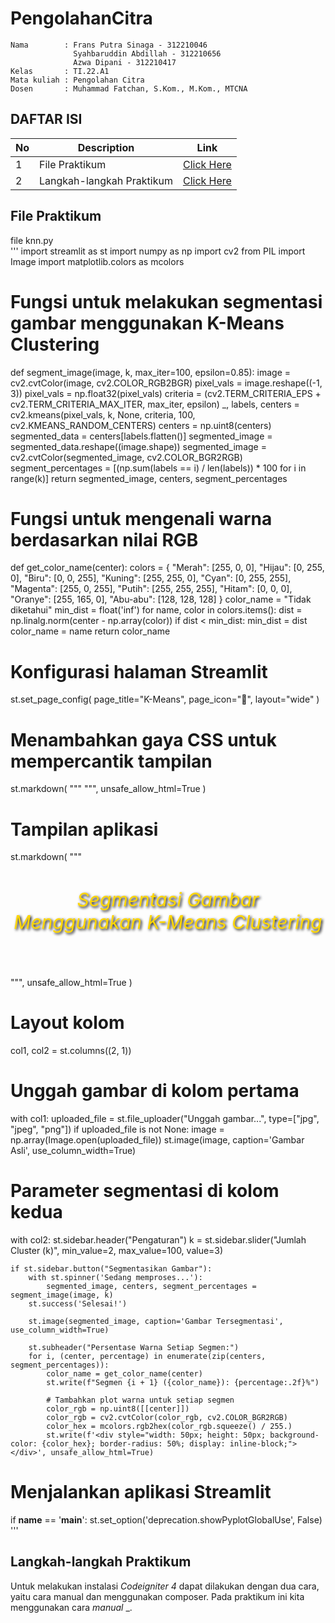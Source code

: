 # PengolahanCitra

```
Nama        : Frans Putra Sinaga - 312210046
              Syahbaruddin Abdillah - 312210656
              Azwa Dipani - 312210417
Kelas       : TI.22.A1
Mata kuliah : Pengolahan Citra
Dosen       : Muhammad Fatchan, S.Kom., M.Kom., MTCNA
```

## DAFTAR ISI <br>
| No | Description | Link |
|-----|------|-----|
|1|File Praktikum|[Click Here](#instruksi-praktikum)|
|2|Langkah-langkah Praktikum|[Click Here](#langkah-langkah-praktikum)|

## File Praktikum
file knn.py 
<br>
'''
import streamlit as st
import numpy as np
import cv2
from PIL import Image
import matplotlib.colors as mcolors

# Fungsi untuk melakukan segmentasi gambar menggunakan K-Means Clustering
def segment_image(image, k, max_iter=100, epsilon=0.85):
    image = cv2.cvtColor(image, cv2.COLOR_RGB2BGR)
    pixel_vals = image.reshape((-1, 3))
    pixel_vals = np.float32(pixel_vals)
    criteria = (cv2.TERM_CRITERIA_EPS + cv2.TERM_CRITERIA_MAX_ITER, max_iter, epsilon)
    _, labels, centers = cv2.kmeans(pixel_vals, k, None, criteria, 100, cv2.KMEANS_RANDOM_CENTERS)
    centers = np.uint8(centers)
    segmented_data = centers[labels.flatten()]
    segmented_image = segmented_data.reshape((image.shape))
    segmented_image = cv2.cvtColor(segmented_image, cv2.COLOR_BGR2RGB)
    segment_percentages = [(np.sum(labels == i) / len(labels)) * 100 for i in range(k)]
    return segmented_image, centers, segment_percentages

# Fungsi untuk mengenali warna berdasarkan nilai RGB
def get_color_name(center):
    colors = {
        "Merah": [255, 0, 0],
        "Hijau": [0, 255, 0],
        "Biru": [0, 0, 255],
        "Kuning": [255, 255, 0],
        "Cyan": [0, 255, 255],
        "Magenta": [255, 0, 255],
        "Putih": [255, 255, 255],
        "Hitam": [0, 0, 0],
        "Oranye": [255, 165, 0],
        "Abu-abu": [128, 128, 128]
    }
    color_name = "Tidak diketahui"
    min_dist = float('inf')
    for name, color in colors.items():
        dist = np.linalg.norm(center - np.array(color))
        if dist < min_dist:
            min_dist = dist
            color_name = name
    return color_name

# Konfigurasi halaman Streamlit
st.set_page_config(
    page_title="K-Means",
    page_icon=":art:",
    layout="wide"
)

# Menambahkan gaya CSS untuk mempercantik tampilan
st.markdown(
    """
    <style>
    .stApp {
        background-color: #000000;
    }
    .st-bw {
        background-color: #000000;
        padding: 20px;
        border-radius: 10px;
        box-shadow: 0px 0px 20px rgba(255, 255, 255, 0.1);
        color: white;
    }
    .segmented-image {
        border-radius: 10px;
        box-shadow: 0px 0px 20px rgba(255, 255, 255, 0.1);
        margin-top: 20px;
    }
    .sidebar .sidebar-content {
        background-color: #000000;
        box-shadow: 0px 0px 20px rgba(255, 255, 255, 0.1);
        border-radius: 10px;
        padding: 20px;
        margin-top: 20px;
        color: white;
    }
    .sidebar .sidebar-content h2 {
        font-size: 24px;
        font-weight: bold;
        margin-bottom: 10px;
        color: white;
    }
    .sidebar .sidebar-content p {
        font-size: 16px;
        line-height: 1.5;
        color: white;
    }
    .sidebar .sidebar-content .widget.stSlider {
        margin-top: 20px;
    }
    </style>
    """,
    unsafe_allow_html=True
)

# Tampilan aplikasi
st.markdown(
    """
    <div class="title-wrapper">
        <h6 style="font-size: 30px; text-align: center; color: #FFD700;
            text-shadow: 2px 2px 4px #000000;">Segmentasi Gambar Menggunakan K-Means Clustering</h6>
    </div>
    """,
    unsafe_allow_html=True
)

# Layout kolom
col1, col2 = st.columns((2, 1))

# Unggah gambar di kolom pertama
with col1:
    uploaded_file = st.file_uploader("Unggah gambar...", type=["jpg", "jpeg", "png"])
    if uploaded_file is not None:
        image = np.array(Image.open(uploaded_file))
        st.image(image, caption='Gambar Asli', use_column_width=True)

# Parameter segmentasi di kolom kedua
with col2:
    st.sidebar.header("Pengaturan")
    k = st.sidebar.slider("Jumlah Cluster (k)", min_value=2, max_value=100, value=3)

    if st.sidebar.button("Segmentasikan Gambar"):
        with st.spinner('Sedang memproses...'):
            segmented_image, centers, segment_percentages = segment_image(image, k)
        st.success('Selesai!')

        st.image(segmented_image, caption='Gambar Tersegmentasi', use_column_width=True)

        st.subheader("Persentase Warna Setiap Segmen:")
        for i, (center, percentage) in enumerate(zip(centers, segment_percentages)):
            color_name = get_color_name(center)
            st.write(f"Segmen {i + 1} ({color_name}): {percentage:.2f}%")

            # Tambahkan plot warna untuk setiap segmen
            color_rgb = np.uint8([[center]])
            color_rgb = cv2.cvtColor(color_rgb, cv2.COLOR_BGR2RGB)
            color_hex = mcolors.rgb2hex(color_rgb.squeeze() / 255.)
            st.write(f'<div style="width: 50px; height: 50px; background-color: {color_hex}; border-radius: 50%; display: inline-block;"></div>', unsafe_allow_html=True)

# Menjalankan aplikasi Streamlit
if __name__ == '__main__':
    st.set_option('deprecation.showPyplotGlobalUse', False)
'''

## Langkah-langkah Praktikum

Untuk melakukan instalasi *Codeigniter 4* dapat dilakukan dengan dua cara, yaitu cara manual dan menggunakan composer. Pada praktikum ini kita menggunakan cara *manual* _.
